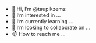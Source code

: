 - 👋 Hi, I’m @taupikzemz
- 👀 I’m interested in ...
- 🌱 I’m currently learning ...
- 💞️ I’m looking to collaborate on ...
- 📫 How to reach me ...

<!---
taupikzemz/taupikzemz is a ✨ special ✨ repository because its `README.md` (this file) appears on your GitHub profile.
You can click the Preview link to take a look at your changes.
--->
